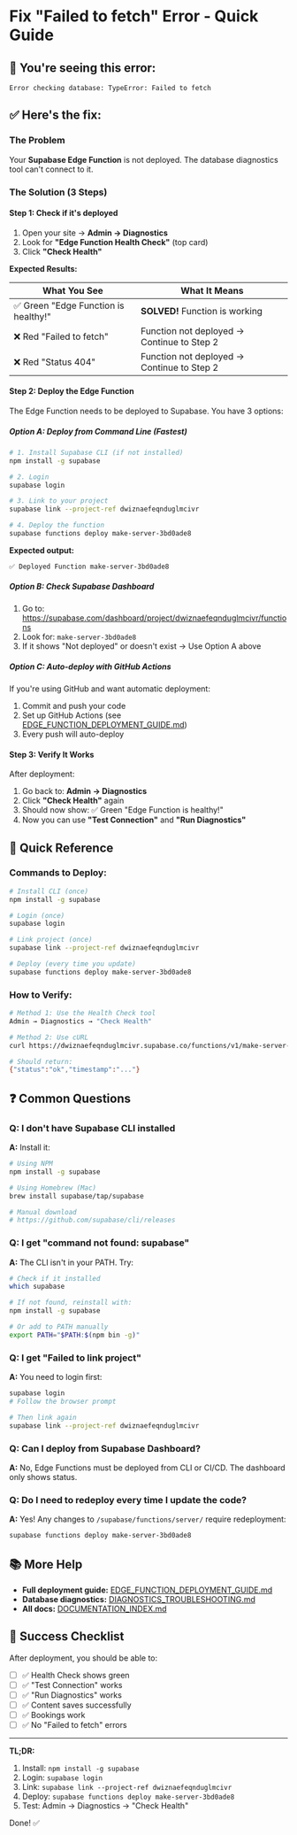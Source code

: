 # Fix "Failed to fetch" Error - Quick Guide

## 🚨 You're seeing this error:

```
Error checking database: TypeError: Failed to fetch
```

## ✅ Here's the fix:

### The Problem

Your **Supabase Edge Function** is not deployed. The database diagnostics tool can't connect to it.

### The Solution (3 Steps)

#### Step 1: Check if it's deployed

1. Open your site → **Admin → Diagnostics**
2. Look for **"Edge Function Health Check"** (top card)
3. Click **"Check Health"**

**Expected Results:**

| What You See | What It Means |
|--------------|---------------|
| ✅ Green "Edge Function is healthy!" | **SOLVED!** Function is working |
| ❌ Red "Failed to fetch" | Function not deployed → Continue to Step 2 |
| ❌ Red "Status 404" | Function not deployed → Continue to Step 2 |

#### Step 2: Deploy the Edge Function

The Edge Function needs to be deployed to Supabase. You have 3 options:

##### Option A: Deploy from Command Line (Fastest)

```bash
# 1. Install Supabase CLI (if not installed)
npm install -g supabase

# 2. Login
supabase login

# 3. Link to your project
supabase link --project-ref dwiznaefeqnduglmcivr

# 4. Deploy the function
supabase functions deploy make-server-3bd0ade8
```

**Expected output:**
```
✅ Deployed Function make-server-3bd0ade8
```

##### Option B: Check Supabase Dashboard

1. Go to: https://supabase.com/dashboard/project/dwiznaefeqnduglmcivr/functions
2. Look for: `make-server-3bd0ade8`
3. If it shows "Not deployed" or doesn't exist → Use Option A above

##### Option C: Auto-deploy with GitHub Actions

If you're using GitHub and want automatic deployment:

1. Commit and push your code
2. Set up GitHub Actions (see [EDGE_FUNCTION_DEPLOYMENT_GUIDE.md](./EDGE_FUNCTION_DEPLOYMENT_GUIDE.md))
3. Every push will auto-deploy

#### Step 3: Verify It Works

After deployment:

1. Go back to: **Admin → Diagnostics**
2. Click **"Check Health"** again
3. Should now show: ✅ Green "Edge Function is healthy!"
4. Now you can use **"Test Connection"** and **"Run Diagnostics"**

## 🎯 Quick Reference

### Commands to Deploy:

```bash
# Install CLI (once)
npm install -g supabase

# Login (once)
supabase login

# Link project (once)
supabase link --project-ref dwiznaefeqnduglmcivr

# Deploy (every time you update)
supabase functions deploy make-server-3bd0ade8
```

### How to Verify:

```bash
# Method 1: Use the Health Check tool
Admin → Diagnostics → "Check Health"

# Method 2: Use cURL
curl https://dwiznaefeqnduglmcivr.supabase.co/functions/v1/make-server-3bd0ade8/health

# Should return:
{"status":"ok","timestamp":"..."}
```

## ❓ Common Questions

### Q: I don't have Supabase CLI installed

**A:** Install it:

```bash
# Using NPM
npm install -g supabase

# Using Homebrew (Mac)
brew install supabase/tap/supabase

# Manual download
# https://github.com/supabase/cli/releases
```

### Q: I get "command not found: supabase"

**A:** The CLI isn't in your PATH. Try:

```bash
# Check if it installed
which supabase

# If not found, reinstall with:
npm install -g supabase

# Or add to PATH manually
export PATH="$PATH:$(npm bin -g)"
```

### Q: I get "Failed to link project"

**A:** You need to login first:

```bash
supabase login
# Follow the browser prompt

# Then link again
supabase link --project-ref dwiznaefeqnduglmcivr
```

### Q: Can I deploy from Supabase Dashboard?

**A:** No, Edge Functions must be deployed from CLI or CI/CD. The dashboard only shows status.

### Q: Do I need to redeploy every time I update the code?

**A:** Yes! Any changes to `/supabase/functions/server/` require redeployment:

```bash
supabase functions deploy make-server-3bd0ade8
```

## 📚 More Help

- **Full deployment guide:** [EDGE_FUNCTION_DEPLOYMENT_GUIDE.md](./EDGE_FUNCTION_DEPLOYMENT_GUIDE.md)
- **Database diagnostics:** [DIAGNOSTICS_TROUBLESHOOTING.md](./DIAGNOSTICS_TROUBLESHOOTING.md)
- **All docs:** [DOCUMENTATION_INDEX.md](./DOCUMENTATION_INDEX.md)

## 🎉 Success Checklist

After deployment, you should be able to:

- [ ] ✅ Health Check shows green
- [ ] ✅ "Test Connection" works
- [ ] ✅ "Run Diagnostics" works
- [ ] ✅ Content saves successfully
- [ ] ✅ Bookings work
- [ ] ✅ No "Failed to fetch" errors

---

**TL;DR:**

1. Install: `npm install -g supabase`
2. Login: `supabase login`
3. Link: `supabase link --project-ref dwiznaefeqnduglmcivr`
4. Deploy: `supabase functions deploy make-server-3bd0ade8`
5. Test: Admin → Diagnostics → "Check Health"

Done! ✅
